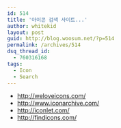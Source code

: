 ```yaml
---
id: 514
title: '아이콘 검색 사이트...'
author: whitekid
layout: post
guid: http://blog.woosum.net/?p=514
permalink: /archives/514
dsq_thread_id:
  - 760316168
tags:
  - Icon
  - Search
---
```

  * http://weloveicons.com/
  * http://www.iconarchive.com/
  * http://iconlet.com/
  * http://findicons.com/